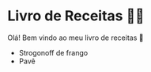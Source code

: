 # Livro de Receitas :man_cook:

Olá! Bem vindo ao meu livro de receitas :meat_on_bone:

- Strogonoff de frango
- Pavê
